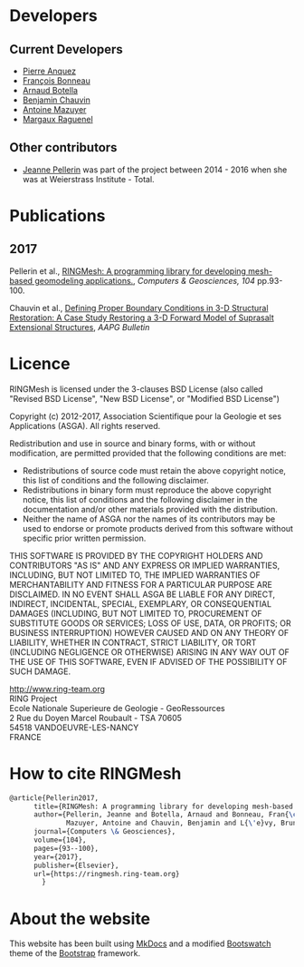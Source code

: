 # Developers

## Current Developers

 * [Pierre Anquez](https://www.ring-team.org/home/team?view=user&limitstart=0&id=769)
 * [François Bonneau](https://www.ring-team.org/home/team?view=user&limitstart=0&id=329)
 * [Arnaud Botella](https://www.ring-team.org/home/team?view=user&limitstart=0&id=432)
 * [Benjamin Chauvin](https://www.ring-team.org/home/team?view=user&limitstart=0&id=467)
 * [Antoine Mazuyer](https://www.ring-team.org/home/team?view=user&limitstart=0&id=589)
 * [Margaux Raguenel](https://www.ring-team.org/home/team?view=user&limitstart=0&id=780)

## Other contributors

 * [Jeanne Pellerin](https://www.ring-team.org/home/team?view=user&limitstart=0&id=161)
  was part of the project between 2014 - 2016 when she was at Weierstrass Institute - Total.

# Publications

## 2017
Pellerin et al., [RINGMesh: A programming library for developing mesh-based geomodeling applications.](https://hal.archives-ouvertes.fr/hal-01493204/document),
_Computers & Geosciences, 104_ pp.93-100.

Chauvin et al., [Defining Proper Boundary Conditions in 3-D Structural Restoration: A Case Study Restoring a 3-D Forward Model of Suprasalt Extensional Structures](http://archives.datapages.com/data/bulletns/aop/2017-05-22/aapgbltn17154aop.html),
_AAPG Bulletin_

# Licence

RINGMesh is licensed under the 3-clauses BSD License (also called "Revised BSD License",
"New BSD License", or "Modified BSD License")


Copyright (c) 2012-2017, Association Scientifique pour la Geologie et ses
Applications (ASGA). All rights reserved.

Redistribution and use in source and binary forms, with or without
modification, are permitted provided that the following conditions are met:
 * Redistributions of source code must retain the above copyright
  notice, this list of conditions and the following disclaimer.
 * Redistributions in binary form must reproduce the above copyright
  notice, this list of conditions and the following disclaimer in the
  documentation and/or other materials provided with the distribution.
 * Neither the name of ASGA nor the
  names of its contributors may be used to endorse or promote products
  derived from this software without specific prior written permission.

THIS SOFTWARE IS PROVIDED BY THE COPYRIGHT HOLDERS AND CONTRIBUTORS "AS IS"
AND ANY EXPRESS OR IMPLIED WARRANTIES, INCLUDING, BUT NOT LIMITED TO,
THE IMPLIED WARRANTIES OF MERCHANTABILITY AND FITNESS FOR A PARTICULAR
PURPOSE ARE DISCLAIMED. IN NO EVENT SHALL ASGA BE LIABLE FOR ANY DIRECT,
INDIRECT, INCIDENTAL, SPECIAL, EXEMPLARY, OR CONSEQUENTIAL DAMAGES
(INCLUDING, BUT NOT LIMITED TO, PROCUREMENT OF SUBSTITUTE GOODS OR SERVICES;
LOSS OF USE, DATA, OR PROFITS; OR BUSINESS INTERRUPTION) HOWEVER CAUSED AND
ON ANY THEORY OF LIABILITY, WHETHER IN CONTRACT, STRICT LIABILITY, OR TORT
(INCLUDING NEGLIGENCE OR OTHERWISE) ARISING IN ANY WAY OUT OF THE USE OF
THIS SOFTWARE, EVEN IF ADVISED OF THE POSSIBILITY OF SUCH DAMAGE.

http://www.ring-team.org  
RING Project  
Ecole Nationale Superieure de Geologie - GeoRessources  
2 Rue du Doyen Marcel Roubault - TSA 70605  
54518 VANDOEUVRE-LES-NANCY  
FRANCE  
# How to cite RINGMesh

```latex
@article{Pellerin2017,
      title={RINGMesh: A programming library for developing mesh-based geomodeling applications},
      author={Pellerin, Jeanne and Botella, Arnaud and Bonneau, Fran{\c{c}}ois and
              Mazuyer, Antoine and Chauvin, Benjamin and L{\'e}vy, Bruno and Caumon, Guillaume},
      journal={Computers \& Geosciences},
      volume={104},
      pages={93--100},
      year={2017},
      publisher={Elsevier},
      url={https://ringmesh.ring-team.org}
        }
```

# About the website

This website has been built using [MkDocs](http://www.mkdocs.org/) and a modified
[Bootswatch](https://bootswatch.com/) theme of the [Bootstrap](https://getbootstrap.com/) framework.
